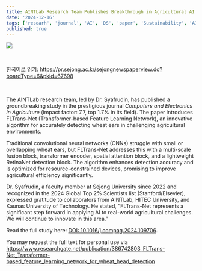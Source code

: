 ```yaml
---
title: AINTLab Research Team Publishes Breakthrough in Agricultural AI
date: '2024-12-16'
tags: ['researh', 'journal', 'AI', 'DS', 'paper', 'Sustainability', 'AINTLab', 'Agricultural AI']
published: true
---
```


<img src="/updates/compag2024.png"/><br/>

<br/>

한국어로 읽기: https://pr.sejong.ac.kr/sejongnewspaperview.do?boardType=6&pkid=67698

<br/>

The AINTLab research team, led by Dr. Syafrudin, has published a groundbreaking study in the prestigious journal *Computers and Electronics in Agriculture* (impact factor: 7.7, top 1.7% in its field). The paper introduces FLTrans-Net <!--truncate--> (Transformer-based Feature Learning Network), an innovative algorithm for accurately detecting wheat ears in challenging agricultural environments. 

Traditional convolutional neural networks (CNNs) struggle with small or overlapping wheat ears, but FLTrans-Net addresses this with a multi-scale fusion block, transformer encoder, spatial attention block, and a lightweight RetinaNet detection block. The algorithm enhances detection accuracy and is optimized for resource-constrained devices, promising to improve agricultural efficiency significantly.  

Dr. Syafrudin, a faculty member at Sejong University since 2022 and recognized in the 2024 Global Top 2% Scientists list (Stanford/Elsevier), expressed gratitude to collaborators from AINTLab, HITEC University, and Kaunas University of Technology. He stated, “FLTrans-Net represents a significant step forward in applying AI to real-world agricultural challenges. We will continue to innovate in this area.”  

Read the full study here: [DOI: 10.1016/j.compag.2024.109706](https://doi.org/10.1016/j.compag.2024.109706).  

You may request the full text for personal use via https://www.researchgate.net/publication/386742803_FLTrans-Net_Transformer-based_feature_learning_network_for_wheat_head_detection